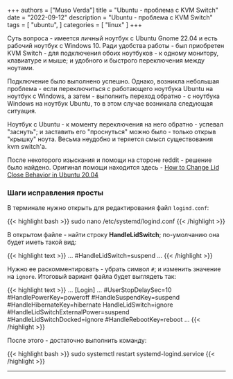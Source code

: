 +++
authors = ["Muso Verda"]
title = "Ubuntu - проблема с KVM Switch"
date = "2022-09-12"
description = "Ubuntu - проблема с KVM Switch"
tags = [
    "ubuntu",
]
categories = [
    "linux"
]
+++

Суть вопроса - имеется личный ноутбук с Ubuntu Gnome 22.04 и есть рабочий ноутбук с Windows 10. Ради удобства работы - был приобретен KVM Switch - для подключения обоих ноутбуков - к одному монитору, клавиатуре и мыше; и удобного и быстрого переключения между ноутами.

Подключение было выполнено успешно. Однако, возникла небольшая проблема - если переключиться с работающего ноутбука Ubuntu на ноутбук с Windows, а затем - выполнить переход обратно - с ноутбука Windows на ноутбук Ubuntu, то в этом случае возникала следующая ситуация.

Ноутбук с Ubuntu - к моменту переключения на него обратно - успевал "заснуть"; и заставить его "проснуться" можно было - только открыв "крышку" ноута. Весьма неудобно и теряется смысл существования kvm switch'а.

После некоторого изыскания и помощи на стороне reddit - решение было найдено. Оригинал помощи находится здесь - [How to Change Lid Close Behavior in Ubuntu 20.04](https://ubuntuhandbook.org/index.php/2020/05/lid-close-behavior-ubuntu-20-04/)

### Шаги исправления просты <!--more-->

В терминале нужно открыть для редактирования файл `logind.conf`:

{{< highlight bash >}}
sudo nano /etc/systemd/logind.conf
{{< /highlight >}}

В открытом файле - найти строку **HandleLidSwitch**; по-умолчанию она будет иметь такой вид:

{{< highlight text >}}
...
#HandleLidSwitch=suspend
...
{{< /highlight >}}

Нужно ее раскомментировать - убрать символ `#`; и изменить значение на `ignore`. Итоговый вариант файла будет выглядеть так:

{{< highlight text >}}
...
[Login]
...
#UserStopDelaySec=10
#HandlePowerKey=poweroff
#HandleSuspendKey=suspend
#HandleHibernateKey=hibernate
HandleLidSwitch=ignore
#HandleLidSwitchExternalPower=suspend
#HandleLidSwitchDocked=ignore
#HandleRebootKey=reboot
...
{{< /highlight >}}

После этого - достаточно выполнить команду:

{{< highlight bash >}}
sudo systemctl restart systemd-logind.service
{{< /highlight >}}

***